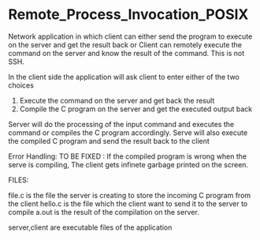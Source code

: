 Remote_Process_Invocation_POSIX
===============================

Network application in which client can either send the program to execute on the server and get the result back or Client can remotely execute the command on the server and know the result of the command. This is not SSH.


In the client side the application will ask client to enter either of the two choices
1) Execute the command on the server and get back the result
2) Compile the C program on the server and get the executed output back

Server will do the processing of the input command and executes the command or compiles the C program accordingly.
Serve will also execute the compiled C program and send the result back to the client

Error Handling:
TO BE FIXED : If the compiled program is wrong when the serve is compiling, The client gets infinete garbage printed on the screen.

FILES:

file.c is the file the server is creating to store the incoming C program from the client
hello.c is the file which the client want to send it to the server to compile
a.out is the result of the compilation on the server.

server,client are executable files of the application
